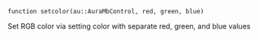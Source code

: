 ```
function setcolor(au::AuraMbControl, red, green, blue)
```

Set RGB color via setting color with separate red, green, and blue values
